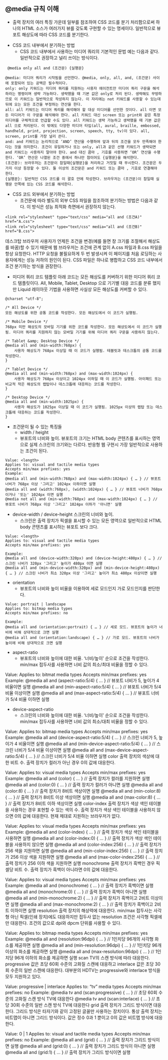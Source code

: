 ## @media 규칙 이해

- 출력 장치의 여러 특징 가운데 일부를 참조하여 CSS 코드를 분기 처리함으로써 하나의 HTML 소스가 여러가지 뷰를 갖도록 구현할 수 있는 명세이다. 일반적으로 뷰포트 해상도에 따라 CSS 코드를 분기한다.

* CSS 코드 내부에서 분기하는 방법
    - CSS 코드 내부에서 사용하는 미디어 쿼리의 기본적인 문법 예는 다음과 같다. 일반적으로 권장하고 널리 쓰이는 방식이다.
```    
 @media only all and (조건문) {실행문}
```   

```
@media: 미디어 쿼리가 시작됨을 선언한다. @media, only, all, and, (조건문) 사이에 포함되어 있는 공백은 필수적이다.
only: only 키워드는 미디어 쿼리를 지원하는 사용자 에이전트만 미디어 쿼리 구문을 해석하라는 명령이며 생략 가능하다. 생략했을 때 기본 값은 only로 처리 된다. 생략해도 무방하므로 이 키워드는 일반적으로 작성하지 않는다. 이 자리에는 not 키워드를 사용할 수 있는데 뒤에 오는 모든 조건을 부정하는 연산을 한다.
all: all 키워드는 미디어 쿼리를 해석해야 할 대상 미디어를 선언한 것이다. all 이면 모든 미디어가 이 구문을 해석해야 한다. all 키워드 대신 screen 또는 print와 같은 특정 미디어를 구체적으로 언급할 수도 있다. all 키워드는 생략 가능하고 생략했을 때 기본 값은 all 으로 처리된다. 이 밖에도 다양한 미디어 타입(all, aural, braille, embossed, handheld, print, projection, screen, speech, tty, tv)이 있다. all, screen, print를 가장 널리 쓴다.
and: and 키워드는 논리적으로 ‘AND’ 연산을 수행하여 앞과 뒤의 조건을 모두 만족해야 한다는 것을 의미한다. 조건이 유일하거나 또는 only, all과 같은 선행 키워드가 생략되면 and 키워드는 사용하지 말아야 한다. and 대신 콤마 , 기호를 사용하면 ‘OR’ 연산을 수행한다. ‘OR’ 연산은 나열된 조건 중에서 하나만 참이어도 {실행문}을 해석한다.
(조건문): 브라우저는 조건문이 참일때{실행문}을 처리하고 거짓일 때 무시한다. 조건문은 두 가지 이상 등장할 수 있다. 둘 이상의 조건문은 and 키워드 또는 콤마 , 기호로 연결해야 한다.
{실행문}: 일반적인 CSS 코드를 이 괄호 안에 작성한다. 브라우저는 (조건문)이 참일때 실행문 안쪽에 있는 CSS 코드를 해석한다.
```


* CSS 코드 외부에서 분기하는 방법
    - 조건문에 따라 별도의 외부 CSS 파일을 참조하여 분기하는 방법은 다음과 같다. 이 방식은 성능 최적화 측면에서 권장하지 않는다.
```
<link rel="stylesheet" type="text/css" media="all and (조건A)" href="A.css">
<link rel="stylesheet" type="text/css" media="all and (조건B)" href="B.css">
```
데스크탑 브라우저 사용자가 언제든 조건을 변경(예를 들면 창 크기를 조절해서 해상도를 바꿈)할 수 있기 때문에 웹 브라우저는 조건에 관계 없이 A.css 파일과 B.css 파일을 항상 요청한다. HTTP 요청을 불필요하게 두 번 발생시켜 이 페이지를 처음 로딩하는 사용자에게는 성능 저하의 원인이 된다. CSS 파일은 하나로 병합하고 CSS 코드 내부에서 조건 분기하는 방식을 권장한다.

* 미디어 쿼리 코드 템플릿
아래 코드는 모든 해상도를 커버하기 위한 미디어 쿼리 코드 템플릿이다. All, Mobile, Tablet, Desktop 으로 기기별 대응 코드를 분류 했지만 Liquid 레이아웃 기법을 사용하면 사실상 모든 해상도를 커버할 수 있다.
```
@charset "utf-8";

/* All Device */
모든 해상도를 위한 공통 코드를 작성한다. 모든 해상도에서 이 코드가 실행됨.

/* Mobile Device */
768px 미만 해상도의 모바일 기기를 위한 코드를 작성한다. 모든 해상도에서 이 코드가 실행됨. 미디어 쿼리를 지원하지 않는 모바일 기기를 위해 미디어 쿼리 구문을 사용하지 않는다.

/* Tablet &amp; Desktop Device */
@media all and (min-width:768px) {
    사용자 해상도가 768px 이상일 때 이 코드가 실행됨. 테블릿과 데스크톱의 공통 코드를 작성한다.
}

/* Tablet Device */
@media all and (min-width:768px) and (max-width:1024px) {
    사용자 해상도가 768px 이상이고 1024px 이하일 때 이 코드가 실행됨. 아이패드 또는 비교적 작은 해상도의 랩탑이나 데스크톱에 대응하는 코드를 작성한다.
}

/* Desktop Device */
@media all and (min-width:1025px) {
    사용자 해상도가 1025px 이상일 때 이 코드가 실행됨. 1025px 이상의 랩탑 또는 데스크톱에 대응하는 코드를 작성한다.
}
```
* 조건문이 될 수 있는 특징들
    - width / height
    - 뷰포트의 너비와 높이. 뷰포트의 크기는 HTML body 콘텐츠를 표시하는 영역으로 실제 스크린의 크기와는 다르다. 반응형 웹 구현시 가장 일반적으로 사용하는 조건이 된다.
```
Value: <length>
Applies to: visual and tactile media types
Accepts min/max prefixes: yes
Example:
@media all and (min-width:768px) and (max-width:1024px) { … } // 뷰포트 너비가 768px 이상 '그리고' 1024px 이하이면 실행
@media all and (width:768px), (width:1024px) { … } // 뷰포트 너비가 768px 이거나 '또는' 1024px 이면 실행
@media not all and (min-width:768px) and (max-width:1024px) { … } // 뷰포트 너비가 768px 이상 '그리고' 1024px 이하가 '아니면' 실행
```
* device-width / device-height 스크린의 너비와 높이. 
    - 스크린은 출력 장치가 픽셀을 표시할 수 있는 모든 영역으로 일반적으로 HTML body 콘텐츠를 표시하는 뷰포트 보다 크다.
```
Value: <length>
Applies to: visual and tactile media types
Accepts min/max prefixes: yes
```
```
Example:
@media all and (device-width:320px) and (device-height:480px) { … } // 스크린 너비가 320px '그리고' 높이가 480px 이면 실행
@media all and (min-device-width:320px) and (min-device-height:480px) { … } // 스크린 너비가 최소 320px 이상 '그리고' 높이가 최소 480px 이상이면 실행
```
* orientation
    - 뷰포트의 너비와 높이 비율을 이용하여 세로 모드인지 가로 모드인지를 판단한다.
```
Value: portrait | landscape
Applies to: bitmap media types
Accepts min/max prefixes: no
```
```
Example:
@media all and (orientation:portrait) { … } // 세로 모드. 뷰포트의 높이가 너비에 비해 상대적으로 크면 실행
@media all and (orientation:landscape) { … } // 가로 모드. 뷰포트의 너비가 높이에 비해 상대적으로 크면 실행
```
* aspect-ratio
    - 뷰포트의 너비와 높이에 대한 비율. ‘너비/높이’ 순으로 조건을 작성한다. min/max 접두사를 사용하면 너비 값의 최소/최대 비율을 정할 수 있다.

Value: <ratio>
Applies to: bitmat media types
Accepts min/max prefixes: yes
Example:
@media all and (aspect-ratio:5/4) { … } // 뷰포트 너비가 5, 높이가 4 비율이면 실행
@media all and (min-aspect-ratio:5/4) { … } // 뷰포트 너비가 5/4 비율 이상이면 실행
@media all and (max-aspect-ratio:5/4) { … } // 뷰포트 너비가 5/4 비율 이하면 실행
* device-aspect-ratio
    - 스크린의 너비와 높이에 대한 비율. ‘너비/높이’ 순으로 조건을 작성한다. min/max 접두사를 사용하면 너비 값의 최소/대최 비율을 정할 수 있다.

Value: <ratio>
Applies to: bitmap media types
Accepts min/max prefixes: yes
Example:
@media all and (device-aspect-ratio:5/4) { … } // 스크린 너비가 5, 높이가 4 비율이면 실행
@media all and (min-device-aspect-ratio:5/4) { … } // 스크린 너비가 5/4 비율 이상이면 실행
@media all and (max-device-aspect-ratio:5/4) { … } // 스크린 너비가 5/4 비율 이하면 실행
color
출력 장치의 색상에 대한 비트 수. 출력 장치가 컬러가 아닌 경우 0의 값에 대응한다.

Value: <integer>
Applies to: visual media types
Accepts min/max prefixes: yes
Example:
@media all and (color) { … } // 출력 장치가 컬러를 지원하면 실행
@media all and (color:0) { … } // 출력 장치가 컬러가 아니면 실행
@media all and (color:8) { … } // 출력 장치가 8비트 색상이면 실행
@media all and (min-color:8) { … } // 출력 장치가 8비트 이상 색상이면 실행
@media all and (max-color:8) { … } // 출력 장치가 8비트 이하 색상이면 실행
color-index
출력 장치가 색상 색인 테이블을 사용하는 경우 표현할 수 있는 색의 수. 출력 장치가 색상 색인 테이블을 사용하지 않으면 0의 값에 대응한다. 현재 제대로 지원하는 브라우저가 없다.

Value: <integer>
Applies to: visual media types
Accepts min/max prefixes: yes
Example:
@media all and (color-index) { … } // 출력 장치가 색상 색인 테이블을 사용하면 실행
@media all and (color-index:0) { … } // 출력 장치가 색상 색인 테이블을 사용하지 않으면 실행
@media all and (color-index:256) { … } // 출력 장치가 256 색을 지원하면 실행
@media all and (min-color-index:256) { … } // 출력 장치가 256 이상 색을 지원하면 실행
@media all and (max-color-index:256) { … } // 출력 장치가 256 이하 색을 지원하면 실행
monochrome
출력 장치가 흑백인 경우 픽셀당 비트 수. 출력 장치가 흑백이 아니라면 0의 값에 대응한다.

Value: <integer>
Applies to: visual media types
Accepts min/max prefixes: yes
Example:
@media all and (monochrome) { … } // 출력 장치가 흑백이면 실행
@media all and (monochrome:0) { … } // 출력 장치가 흑백이 아니면 실행
@media all and (min-monochrome:2) { … } // 출력 장치가 흑백이고 2비트 이상이면 실행
@media all and (max-monochrome:2) { … } // 출력 장치가 흑백이고 2비트 이하이면 실행
resolution
출력 장치의 해상력에 대응한다. min/max 접두사는 사각형 아닌 픽셀(인쇄 장치)에도 대응하지만 접두사 없는 resolution 조건은 사각형 픽셀에만 대응한다. 조건의 값으로 dpi와 dpcm 단위를 사용할 수 있다.

Value: <resolution>
Applies to: bitmap media types
Accepts min/max prefixes: yes
Example:
@media all and (resolution:96dpi) { … } // 1인치당 96개의 사각형 화소를 제공하면 실행
@media all and (min-resolution:96dpi) { … } // 1인치당 96개 이상의 화소를 제공하면 실행
@media all and (max-resolution:96dpi) { … } // 1인치당 96개 이하의 화소를 제공하면 실행
scan
TV의 스캔 방식에 따라 대응한다. progressive 값은 초당 60회 수준의 고화질 스캔에 대응하고 interlace 값은 초당 30회 수준의 일반 스캔에 대응한다. 대부분의 HDTV는 progressive와 interlace 방식을 모두 지원하고 있다.

Value: progressive | interlace
Applies to: “tv” media types
Accepts min/max prefixes: no
Example:
@media tv and (scan:progressive) { … } // 초당 60회 수준의 고화질 스캔 방식 TV에 대응한다
@media tv and (scan:interlace) { … } // 초당 30회 수준의 일반 스캔 방식 TV에 대응한다
grid
출력 장치가 그리드 방식이면 대응한다. 그리드 방식은 타자기와 같이 고정된 글꼴만 사용하는 장치이다. 통상 출력 장치는 비트맵이 아니면 그리드 방식이다. 값은 정수 0과 1 뿐이고 0의 값은 비트맵 방식에 대응한다.

Value: <integer> 0 | 1
Applies to: visual and tactile media types
Accepts min/max prefixes: no
Example:
@media all and (grid) { … } // 출력 장치가 그리드 방식이면 실행
@media all and (grid:0) { … } // 출력 장치가 그리드 방식이 아니면 실행
@media all and (grid:1) { … } // 출력 장치가 그리드 방식이면 실행